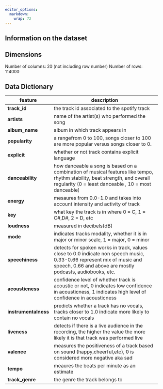 ```yaml
---
editor_options: 
  markdown: 
    wrap: 72
---
```


## Information on the dataset

## Dimensions

Number of columns: 20 (not including row number) Number of rows: 114000

## Data Dictionary
| feature | description |
| ------- | ----------- |
|**track_id**| the track id associated to the spotify track |
|**artists**| name of the artist(s) who performed the song |
|**album_name** | album in which track appears in|
|**popularity**| a rangefrom 0 to 100, songs closer to 100 are more popular versus songs closer to 0. ||**duration_ms**| length of track in millliseconds|
| **explicit** |whether or not track contains explicit language |
|**danceability**| how danceable a song is based on a combination of musical features like tempo, rhythm stability, beat strength, and overall regularity (0 = least danceable , 10 = most danceable)| 
| **energy** | mesaures from 0.0-1.0 and takes into account intensity and activity of track |
| **key**| what key the track is in where 0 = C, 1 = C#,D#, 2 = D, etc |
| **loudness**| measured in decibels(dB)|
|**mode**| indicates tracks modality, whether it is in major or minor scale, 1 = major, 0 = minor|
| **speechiness**| detects for spoken works in track, values close to 0.0 indicate non speech music, 0.33-0.66 represent mix of music and speech, 0.66 and above are mostly podcasts, audiobooks, etc. |
| **acousticness**| confidence level of whether track is acoustic or not, 0 indicates low confidence in acousticness, 1 indicates high level of confidence in acousticness |
|**instrumentalness**| predicts whether a track has no vocals, tracks closer to 1.0 indicate more likely to contain no vocals |
|**liveness**| detects if there is a live audience in the recording, the higher the value the more likely it is that track was performed live|
|**valence**|measures the positiveness of a track based on sound (happy,cheerful,etc), 0 is considered more negative aka sad |
|**tempo**|meaures the beats per minute as an estimate|
|**track_genre**| the genre the track belongs to|
